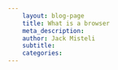 ```yaml
---
	layout: blog-page
	title: What is a browser
	meta_description: 
	author: Jack Misteli
	subtitle: 
	categories:
---
```

